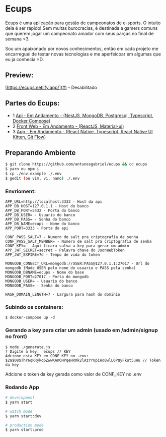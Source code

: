 # Ecups

Ecups é uma aplicação para gestão de campeonatos de e-sports.
O intuito dela é ser rápido! Sem muitas burocracias, é destinada
a gamers comuns que querem jogar um campeonato amador com seus parças
no final de semana <3.

Sou um apaixonado por novos conhecimentos, então em cada projeto me encarreguei de testar novas tecnologias e me aperfeicoar em algumas que eu ja conhecia =D.

## Preview: 
[https://ecups.netlify.app/](#) - Desabilitado

## Partes do Ecups:

- 1 [Api - Em Andamento - (NestJS, MongoDB, Postgresql, Typescript, Docker Compose)](https://github.com/antunesgabriel/ecups)
- 2 [Front Web - Em Andamento - (ReactJS, Material-ui)](https://github.com/antunesgabriel/ecups-front)
- 3 [App - Em Andamento - (React Native, Typescript, React Native UI Kitten, Git Flow)](https://github.com/antunesgabriel/ecups-app)

## Preparando Ambiente

```bash
$ git clone https://github.com/antunesgabriel/ecups && cd ecups
$ yarn ou npm i
$ cp ./env.example ./.env
$ gedit (ou vim, vi, nano) ./.env
```

### Envrioment:

```env
APP_URL=http://localhost:3333 - Host da api
APP_DB_HOST=127.0.1.1 - Host do banco
APP_DB_PORT=5432 - Porta do banco
APP_DB_USER= - Usuario do banco
APP_DB_PASS= - Senha do banco
APP_DB_NAME=ecups - Nome do banco
APP_PORT=3333 - Porta do api

CONF_PASS_SALT=7 - Numero de salt pra criptografia de senha
CONF_PASS_SALT_MEMBER= - Numero de salt pra criptografia de senha
CONF_KEY= - Aqui ficara salva a key para gerar um admin
APP_JWT_SECRET=secret - Palavra chave do JsonWebToken
APP_JWT_EXPIRE=7d - Tempo de vida do token

MONGODB_CONNECT_URL=mongodb://USER:PASS@127.0.1.1:27017 - Url do mongodb (Mude USER pelo nome do usuario e PASS pela senha)
MONGODB_DBNAME=ecups - Nome do base
MONGODB_PORT=27017 - Porta do mongodb
MONGODB_USER= - Usuario do banco
MONGODB_PASS= - Senha do banco

HASH_DOMAIN_LENGTH=7 - Largura para hash do dominio
```

### Subindo os containers:

```console
$ docker-compose up -d
```

### Gerando a key para criar um admin (usado em /admin/signup no front)

```console
$ node ./generate.js
? Digite a key:  ecups // KEY
Adcione esta KEY em CONF_KEY no .env: $2a$08$Thr6qRRykq6ZwwKAnOHPqeHRmk2lAzrr0piHo0wlL6PQyFkut5uHu // Token da key
```

Adcione o token da key gerada como valor de CONF_KEY no .env

### Rodando App

```bash
# development
$ yarn start

# watch mode
$ yarn start:dev

# production mode
$ yarn start:prod
```
